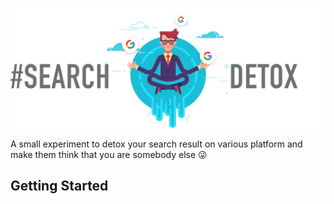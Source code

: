 
![](./src/assets/img/meditator-text.png)

A small experiment to detox your search result on various platform and make them think that you are somebody else 😜

## Getting Started
